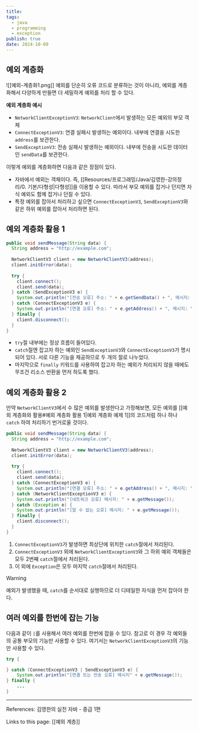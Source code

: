 ```yaml
---
title: 
tags:
  - java
  - programming
  - exception
publish: true
date: 2024-10-09
---
```

## 예외 계층화
![[예외-계층화1.png]]
예외를 단순히 오류 코드로 분류하는 것이 아니라, 예외를 계층화해서 다양하게 만들면 더 세밀하게 예외를 처리 할 수 있다.

**예외 계층화 예시**

- `NetworkClientExceptionV3`: `NetworkClient`에서 발생하는 모든 예외의 부모 객체
- `ConnectExceptionV3`: 연결 실패시 발생하는 예외이다. 내부에 연결을 시도한 `address`를 보관한다.
- `SendExceptionV3`: 전송 실패시 발생하는 예외이다. 내부에 전송을 시도한 데이터인 `sendData`를 보관한다.

이렇게 예외를 계층화하면 다음과 같은 장점이 있다.
- 자바에서 예외는 객체이다. 즉, [[Resources/프로그래밍/Java/김영한-강의정리/0. 기본/다형성|다형성]]을 이용할 수 있다. 따라서 부모 예외를 잡거나 던지면 자식 예외도 함께 잡거나 던질 수 있다.
- 특정 예외를 잡아서 처리하고 싶으면 `ConnectExceptionV3`, `SendExceptionV3`와 같은 하위 예외를 잡아서 처리하면 된다.

## 예외 계층화 활용 1
```java title="예외 계층화 예제 1"
public void sendMessage(String data) {  
  String address = "http://example.com";  
  
  NetworkClientV3 client = new NetworkClientV3(address);  
  client.initError(data);  
  
  try {  
    client.connect();  
    client.send(data);  
  } catch (SendExceptionV3 e) {  
    System.out.println("[전송 오류] 주소: " + e.getSendData() + ", 메시지: " + e.getMessage());  
  } catch (ConnectExceptionV3 e) {  
    System.out.println("[연결 오류] 주소: " + e.getAddress() + ", 메시지: " + e.getMessage());  
  } finally {  
    client.disconnect();  
  }  
}
```

- `try`절 내부에는 정상 흐름이 들어있다.
- `catch`절엔 잡고자 하는 예외인 `SendExceptionV3`와 `ConnectExceptionV3`가 명시되어 있다. 서로 다른 기능을 제공하므로 두 개의 절로 나누었다.
- 마지막으로 `finally` 키워드를 사용하여 잡고자 하는 예외가 처리되지 않을 때에도 무조건 리소스 반환을 먼저 하도록 했다.

## 예외 계층화 활용 2
만약 `NetworkClientV3`에서 수 많은 예외를 발생한다고 가정해보면, 모든 예외를 [[예외 계층화와 활용#예외 계층화 활용 1|예외 계층화 예제 1]]의 코드처럼 하나 하나 `catch` 하여 처리하기 번거로울 것이다.
```java title="예외 계층화 예제 2"
public void sendMessage(String data) {  
  String address = "http://example.com";  
  
  NetworkClientV3 client = new NetworkClientV3(address);  
  client.initError(data);  
  
  try {  
    client.connect();  
    client.send(data);  
  } catch (ConnectExceptionV3 e) {  
    System.out.println("[연결 오류] 주소: " + e.getAddress() + ", 메시지: " + e.getMessage());  
  } catch (NetworkClientExceptionV3 e) {  
    System.out.println("[네트워크 오류] 메시지: " + e.getMessage());  
  } catch (Exception e) {  
    System.out.println("[알 수 없는 오류] 메시지: " + e.getMessage());  
  } finally {  
    client.disconnect();  
  }  
}
```
1. `ConnectExceptionV3`가 발생하면 최상단에 위치한 `catch`절에서 처리된다.
2. `ConnectExceptionV3` 외에 `NetworkClientExceptionV3`와 그 하위 예외 객체들은 모두 2번째 `catch`절에서 처리된다.
3. 이 외에 `Exception`은 모두 마지막 `catch`절에서 처리된다.

> [!warning]
> 예외가 발생했을 때, `catch`를 순서대로 실행하므로 더 디테일한 자식을 먼저 잡아야 한다.

## 여러 예외를 한번에 잡는 기능
다음과 같이 `|`를 사용해서 여러 예외를 한번에 잡을 수 있다. 참고로 이 경우 각 예외들의 공통 부모의 기능만 사용할 수 있다. 여기서는 `NetworkClientExceptionV3`의 기능만 사용할 수 있다.

```java title="예외 계층화 예제 3"
try {

} catch (ConnectExceptionV3 | SendExceptionV3 e) {
	System.out.println("[연결 또는 전송 오류] 메시지" + e.getMessage());
} finally {
	...
}
```

---
References: 김영한의 실전 자바 - 중급 1편

Links to this page: [[예외 계층]]
